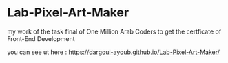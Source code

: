 # Lab-Pixel-Art-Maker
my work of the task final of One Million Arab Coders to get the certficate of Front-End Development

you can see ut here :
https://dargoul-ayoub.github.io/Lab-Pixel-Art-Maker/
